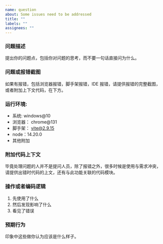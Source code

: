 ```yaml
---
name: question
about: Some issues need to be addressed
title: ""
labels: ""
assignees: ""
---
```


### 问题描述

提出你的问题点，包括你对问题的思考，而不要一句话直接问为什么。

### 问题或报错截图

如果有报错，包括浏览器报错，脚手架报错，IDE 报错，请提供报错的完整截图，或者附加上下文代码，在下方。

### 运行环境:

- 系统: windows@10
- 浏览器： chrome@131
- 脚手架： vite@2.9.15
- node：14.20.0
- 其他附加

### 附加代码上下文

毕竟处理问题的人并不是提问人员，除了报错之外，很多时候是使用与需求冲突，请提供出错时代码的上文，还有与此功能关联的代码模块。

### 操作或者编码逻辑

1. 先使用了什么
2. 然后发现影响了什么
3. 看见了错误

### 预期行为

印象中这些做你认为应该是什么样子。
